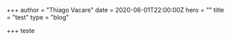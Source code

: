 +++
author = "Thiago Vacare"
date = 2020-06-01T22:00:00Z
hero = ""
title = "test"
type = "blog"

+++
teste